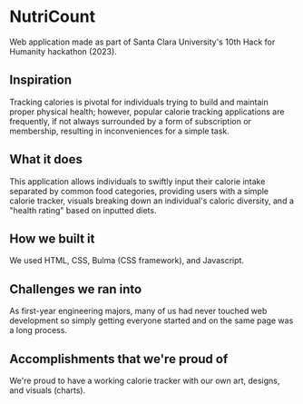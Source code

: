 # NutriCount
Web application made as part of Santa Clara University's 10th Hack for Humanity hackathon (2023).
## Inspiration
Tracking calories is pivotal for individuals trying to build and maintain proper physical health; however, popular calorie tracking applications are frequently, if not always surrounded by a form of subscription or membership, resulting in inconveniences for a simple task.
## What it does
This application allows individuals to swiftly input their calorie intake separated by common food categories, providing users with a simple calorie tracker, visuals breaking down an individual's caloric diversity, and a "health rating" based on inputted diets.
## How we built it
We used HTML, CSS, Bulma (CSS framework), and Javascript.
## Challenges we ran into
As first-year engineering majors, many of us had never touched web development so simply getting everyone started and on the same page was a long process.
## Accomplishments that we're proud of
We're proud to have a working calorie tracker with our own art, designs, and visuals (charts).
